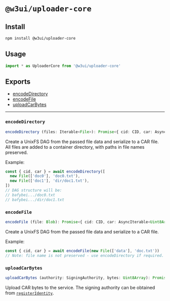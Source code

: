 # `@w3ui/uploader-core`

## Install

```sh
npm install @w3ui/uploader-core
```

## Usage

```js
import * as UploaderCore from '@w3ui/uploader-core'
```

## Exports

* [encodeDirectory](#encodedirectory)
* [encodeFile](#encodefile)
* [uploadCarBytes](#uploadcarbytes)

---

### `encodeDirectory`

```ts
encodeDirectory (files: Iterable<File>): Promise<{ cid: CID, car: AsyncIterable<Uint8Array> }>
```

Create a UnixFS DAG from the passed file data and serialize to a CAR file. All files are added to a container directory, with paths in file names preserved.

Example:

```js
const { cid, car } = await encodeDirectory([
  new File(['doc0'], 'doc0.txt'),
  new File(['doc1'], 'dir/doc1.txt'),
])
// DAG structure will be:
// bafybei.../doc0.txt
// bafybei.../dir/doc1.txt
```

### `encodeFile`

```ts
encodeFile (file: Blob): Promise<{ cid: CID, car: AsyncIterable<Uint8Array> }>
```

Create a UnixFS DAG from the passed file data and serialize to a CAR file.

Example:

```js
const { cid, car } = await encodeFile(new File(['data'], 'doc.txt'))
// Note: file name is not preserved - use encodeDirectory if required.
```

### `uploadCarBytes`

```ts
uploadCarBytes (authority: SigningAuthority, bytes: Uint8Array): Promise<void>
```

Upload CAR bytes to the service. The signing authority can be obtained from [`registerIdentity`](./wallet-core#registeridentity).
